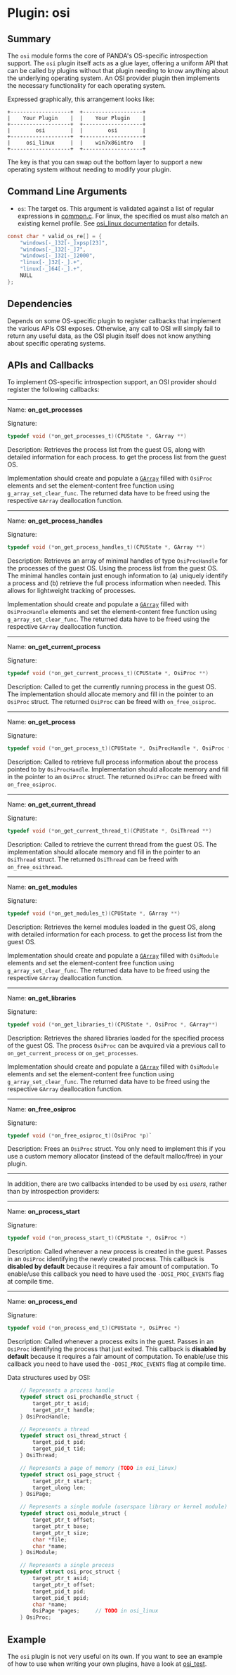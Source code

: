 Plugin: osi
===========

Summary
-------

The `osi` module forms the core of PANDA's OS-specific introspection support. The `osi` plugin itself acts as a glue layer, offering a uniform API that can be called by plugins without that plugin needing to know anything about the underlying operating system. An OSI provider plugin then implements the necessary functionality for each operating system.

Expressed graphically, this arrangement looks like:

    +-------------------+  +-------------------+
    |    Your Plugin    |  |    Your Plugin    |
    +-------------------+  +-------------------+
    |        osi        |  |        osi        |
    +-------------------+  +-------------------+
    |     osi_linux     |  |    win7x86intro   |
    +-------------------+  +-------------------+

The key is that you can swap out the bottom layer to support a new operating system without needing to modify your plugin.

Command Line Arguments
---------

* `os`: The target os. This argument is validated against a list of regular expressions in [common.c][common.c]. For linux, the specified os must also match an existing kernel profile. See [osi_linux documentation][osi_linux_usage] for details.

```C
const char * valid_os_re[] = {
    "windows[-_]32[-_]xpsp[23]",
    "windows[-_]32[-_]7",
    "windows[-_]32[-_]2000",
    "linux[-_]32[-_].+",
    "linux[-_]64[-_].+",
    NULL
};
```

Dependencies
------------

Depends on some OS-specific plugin to register callbacks that implement the various APIs OSI exposes. Otherwise, any call to OSI will simply fail to return any useful data, as the OSI plugin itself does not know anything about specific operating systems.

APIs and Callbacks
------------------

To implement OS-specific introspection support, an OSI provider should register the following callbacks:

---

Name: **on\_get\_processes**

Signature:

```C
typedef void (*on_get_processes_t)(CPUState *, GArray **)
```

Description: Retrieves the process list from the guest OS, along with detailed information for each process. to get the process list from the guest OS.

Implementation should create and populate a [`GArray`][garray] filled with `OsiProc` elements and set the element-content free function using `g_array_set_clear_func`. The returned data have to be freed using the respective `GArray` deallocation function.

---

Name: **on\_get\_process\_handles**

Signature:

```C
typedef void (*on_get_process_handles_t)(CPUState *, GArray **)
```

Description: Retrieves an array of minimal handles of type `OsiProcHandle` for the processes of the guest OS. Using the process list from the guest OS. The minimal handles contain just enough information to (a) uniquely identify a process and (b) retrieve the full process information when needed. This allows for lightweight tracking of processes.

Implementation should create and populate a [`GArray`][garray] filled with `OsiProcHandle` elements and set the element-content free function using `g_array_set_clear_func`. The returned data have to be freed using the respective `GArray` deallocation function.

---

Name: **on\_get\_current\_process**

Signature:

```C
typedef void (*on_get_current_process_t)(CPUState *, OsiProc **)
```

Description: Called to get the currently running process in the guest OS. The implementation should allocate memory and fill in the pointer to an `OsiProc` struct. The returned `OsiProc` can be freed with `on_free_osiproc`.

---

Name: **on\_get\_process**

Signature:

```C
typedef void (*on_get_process_t)(CPUState *, OsiProcHandle *, OsiProc **)
```

Description: Called to retrieve full process information about the process pointed to by `OsiProcHandle`. Implementation should allocate memory and fill in the pointer to an `OsiProc` struct. The returned `OsiProc` can be freed with `on_free_osiproc`.

---

Name: **on\_get\_current\_thread**

Signature:

```C
typedef void (*on_get_current_thread_t)(CPUState *, OsiThread **)
```

Description: Called to retrieve the current thread from the guest OS. The implementation should allocate memory and fill in the pointer to an `OsiThread` struct. The returned `OsiThread` can be freed with `on_free_osithread`.

---

Name: **on\_get\_modules**

Signature:

```C
typedef void (*on_get_modules_t)(CPUState *, GArray **)
```

Description: Retrieves the kernel modules loaded in the guest OS, along with detailed information for each process. to get the process list from the guest OS.

Implementation should create and populate a [`GArray`][garray] filled with `OsiModule` elements and set the element-content free function using `g_array_set_clear_func`. The returned data have to be freed using the respective `GArray` deallocation function.

---

Name: **on\_get\_libraries**

Signature:

```C
typedef void (*on_get_libraries_t)(CPUState *, OsiProc *, GArray**)
```

Description: Retrieves the shared libraries loaded for the specified process of the guest OS. The process `OsiProc` can be avquired via a previous call to `on_get_current_process` or `on_get_processes`.

Implementation should create and populate a [`GArray`][garray] filled with `OsiModule` elements and set the element-content free function using `g_array_set_clear_func`. The returned data have to be freed using the respective `GArray` deallocation function.

---

Name: **on\_free\_osiproc**

Signature:

```C
typedef void (*on_free_osiproc_t)(OsiProc *p)`
```

Description: Frees an `OsiProc` struct. You only need to implement this if you use a custom memory allocator (instead of the default malloc/free) in your plugin.

---------------

In addition, there are two callbacks intended to be used by `osi` *users*, rather than by introspection providers:

---

Name: **on\_process\_start**

Signature:

```C
typedef void (*on_process_start_t)(CPUState *, OsiProc *)
```

Description: Called whenever a new process is created in the guest. Passes in an `OsiProc` identifying the newly created process.
This callback is **disabled by default** because it requires a fair amount of computation.
To enable/use this callback you need to have used the `-DOSI_PROC_EVENTS` flag at compile time.


---

Name: **on\_process\_end**

Signature:

```C
typedef void (*on_process_end_t)(CPUState *, OsiProc *)
```

Description: Called whenever a process exits in the guest. Passes in an `OsiProc` identifying the process that just exited.
This callback is **disabled by default** because it requires a fair amount of computation.
To enable/use this callback you need to have used the `-DOSI_PROC_EVENTS` flag at compile time.

Data structures used by OSI:

```C
    // Represents a process handle
    typedef struct osi_prochandle_struct {
        target_ptr_t asid;
        target_ptr_t handle;
    } OsiProcHandle;

    // Represents a thread
    typedef struct osi_thread_struct {
        target_pid_t pid;
        target_pid_t tid;
    } OsiThread;

    // Represents a page of memory (TODO in osi_linux)
    typedef struct osi_page_struct {
        target_ptr_t start;
        target_ulong len;
    } OsiPage;

    // Represents a single module (userspace library or kernel module)
    typedef struct osi_module_struct {
        target_ptr_t offset;
        target_ptr_t base;
        target_ptr_t size;
        char *file;
        char *name;
    } OsiModule;

    // Represents a single process
    typedef struct osi_proc_struct {
        target_ptr_t asid;
        target_ptr_t offset;
        target_pid_t pid;
        target_pid_t ppid;
        char *name;
        OsiPage *pages;     // TODO in osi_linux
    } OsiProc;

```

Example
-------

The `osi` plugin is not very useful on its own. If you want to see an example of how to use when writing your own plugins, have a look at [osi_test](/panda/plugins/osi_test/).


<!-- place all urls here -->
[common.c]: /panda/src/common.c
[osi_linux_usage]: /panda/plugins/osi_linux/USAGE.md
[garray]: https://developer.gnome.org/glib/stable/glib-Arrays.html
